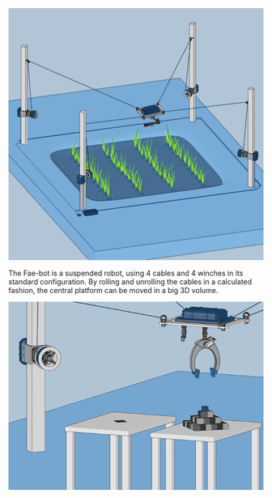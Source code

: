 ![Platform suspended between 4 poles](img/farm02.jpg)

The Fae-bot is a suspended robot, using 4 cables and 4 winches in its standard configuration. By rolling and unrolling the cables in a calculated fashion, the central platform can be moved in a big 3D volume.

![animation of a moving plaform with a claw moving cubes around](img/anim01.gif)
